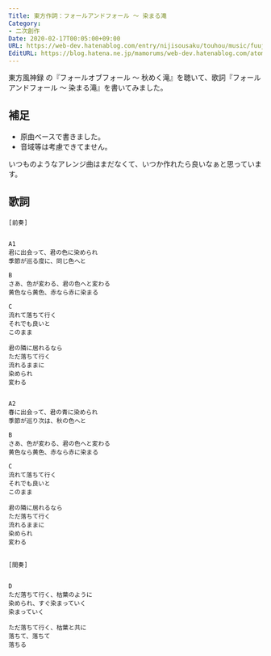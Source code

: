 ```yaml
---
Title: 東方作詞：フォールアンドフォール ～ 染まる滝
Category:
- 二次創作
Date: 2020-02-17T00:05:00+09:00
URL: https://web-dev.hatenablog.com/entry/nijisousaku/touhou/music/fuujinroku/fall
EditURL: https://blog.hatena.ne.jp/mamorums/web-dev.hatenablog.com/atom/entry/26006613514786830
---
```


東方風神録 の『フォールオブフォール ～ 秋めく滝』を聴いて、歌詞『フォールアンドフォール ～ 染まる滝』を書いてみました。


## 補足
- 原曲ベースで書きました。
- 音域等は考慮できてません。

いつものようなアレンジ曲はまだなくて、いつか作れたら良いなぁと思っています。


## 歌詞
```
[前奏]


A1
君に出会って、君の色に染められ
季節が巡る度に、同じ色へと

B
さあ、色が変わる、君の色へと変わる
黄色なら黄色、赤なら赤に染まる

C
流れて落ちて行く
それでも良いと
このまま

君の隣に居れるなら
ただ落ちて行く
流れるままに
染められ
変わる


A2
春に出会って、君の青に染められ
季節が巡り次は、秋の色へと

B
さあ、色が変わる、君の色へと変わる
黄色なら黄色、赤なら赤に染まる

C
流れて落ちて行く
それでも良いと
このまま

君の隣に居れるなら
ただ落ちて行く
流れるままに
染められ
変わる


[間奏]


D
ただ落ちて行く、枯葉のように
染められ、すぐ染まっていく
染まっていく

ただ落ちて行く、枯葉と共に
落ちて、落ちて
落ちる
```
